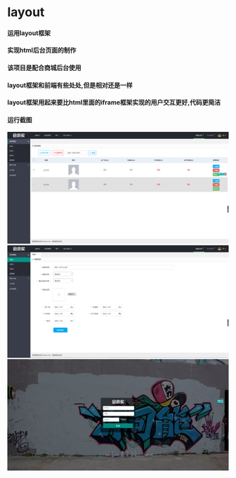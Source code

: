 # layout
#### 运用layout框架
#### 实现html后台页面的制作
#### 该项目是配合商城后台使用
#### layout框架和前端有些处处,但是相对还是一样
#### layout框架用起来要比html里面的iframe框架实现的用户交互更好,代码更简洁
    
#### 运行截图

<img src="images/git/img1.png" />

<img src="images/git/img2.png" />

<img src="images/git/img3.png" />